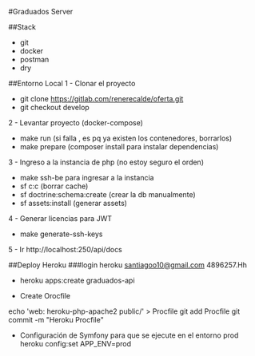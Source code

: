 #Graduados Server

##Stack
- git
- docker
- postman
- dry

##Entorno Local
1 - Clonar el proyecto
 - git clone https://gitlab.com/renerecalde/oferta.git
 - git checkout develop
 
2 - Levantar proyecto (docker-compose)
 - make run (si falla , es pq ya existen los contenedores, borrarlos)
 - make prepare (composer install para instalar dependencias)

3 - Ingreso a la instancia de php (no estoy seguro el orden)
 - make ssh-be para ingresar a la instancia
 - sf c:c (borrar cache)
 - sf doctrine:schema:create (crear la db manualmente)
 - sf assets:install  (generar assets)
 
4 - Generar licencias para JWT
 - make generate-ssh-keys

5 - Ir http://localhost:250/api/docs


##Deploy Heroku
###login heroku
santiagoo10@gmail.com
4896257.Hh

- heroku apps:create graduados-api

- Create Orocfile

echo 'web: heroku-php-apache2 public/' > Procfile
git add Procfile
git commit -m "Heroku Procfile"

- Configuración de Symfony para que se ejecute en el entorno prod
heroku config:set APP_ENV=prod


